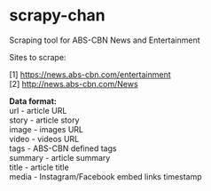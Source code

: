 # scrapy-chan

Scraping tool for ABS-CBN News and Entertainment

Sites to scrape:

[1] https://news.abs-cbn.com/entertainment <br>
[2] http://news.abs-cbn.com/News

<b> Data format: </b>
<br>
url - article URL <br>
story - article story <br>
image - images URL <br>
video - videos URL <br>
tags - ABS-CBN defined tags <br>
summary - article summary <br>
title - article title <br>
media - Instagram/Facebook embed links
timestamp
